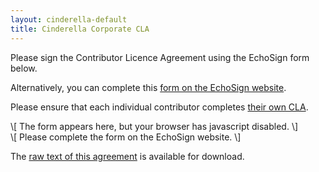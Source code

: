 ```yaml
---
layout: cinderella-default
title: Cinderella Corporate CLA
---
```


Please sign the Contributor Licence Agreement using the EchoSign form below.

Alternatively, you can complete this [form on the EchoSign website](https://secure.echosign.com/public/hostedForm?formid=3V4QXRX2644FXP).

Please ensure that each individual contributor completes [their own CLA](/license/contributor-agreements/cla-individual.html).

<script type='text/javascript' src='https://secure.echosign.com/public/widget?f=3V4QXRX2644FXP' >
<!-- newline for markdown -->
</script>
<noscript>
\[ The form appears here, but your browser has javascript disabled. \]<br />
\[ Please complete the form on the EchoSign website. \]
</noscript> 


The [raw text of this agreement](ccla.txt) is available for download.